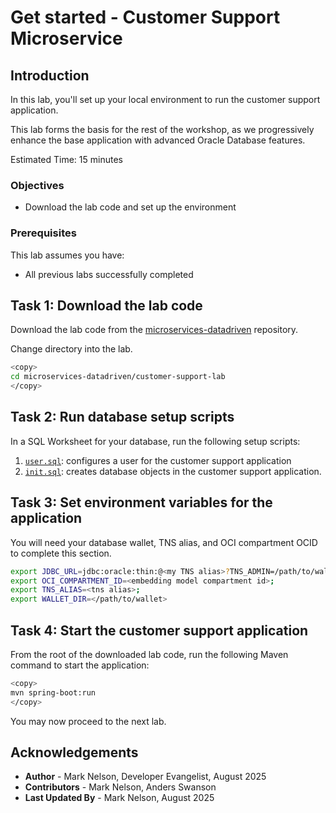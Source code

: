 # Get started - Customer Support Microservice

## Introduction

In this lab, you'll set up your local environment to run the customer support application.

This lab forms the basis for the rest of the workshop, as we progressively enhance the base application with advanced Oracle Database features.

Estimated Time: 15 minutes

### Objectives

* Download the lab code and set up the environment

### Prerequisites

This lab assumes you have:

* All previous labs successfully completed

## Task 1: Download the lab code

Download the lab code from the [microservices-datadriven](https://github.com/oracle/microservices-datadriven/) repository.

Change directory into the lab.

```bash
<copy>
cd microservices-datadriven/customer-support-lab
</copy>
```

## Task 2: Run database setup scripts

In a SQL Worksheet for your database, run the following setup scripts:

1. [`user.sql`](https://github.com/oracle/microservices-datadriven/blob/main/customer-support-lab/src/test/resources/user.sql): configures a user for the customer support application
2. [`init.sql`](https://github.com/oracle/microservices-datadriven/blob/main/customer-support-lab/src/test/resources/init.sql): creates database objects in the customer support application.

## Task 3: Set environment variables for the application

You will need your database wallet, TNS alias, and OCI compartment OCID to complete this section.

```bash
export JDBC_URL=jdbc:oracle:thin:@<my TNS alias>?TNS_ADMIN=/path/to/wallet;
export OCI_COMPARTMENT_ID=<embedding model compartment id>;
export TNS_ALIAS=<tns alias>;
export WALLET_DIR=</path/to/wallet>
```

## Task 4: Start the customer support application

From the root of the downloaded lab code, run the following Maven command to start the application:

```bash
<copy>
mvn spring-boot:run
</copy>
```

You may now proceed to the next lab.

## Acknowledgements

* **Author** - Mark Nelson, Developer Evangelist, August 2025
* **Contributors** - Mark Nelson, Anders Swanson
* **Last Updated By** - Mark Nelson, August 2025
